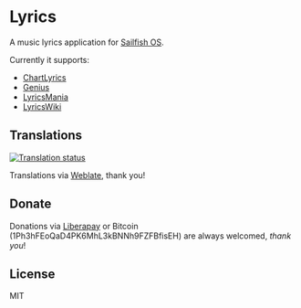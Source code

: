 # Lyrics

A music lyrics application for [Sailfish OS](https://sailfishos.org).

Currently it supports:
  * [ChartLyrics](http://chartlyrics.com)
  * [Genius](http://genius.com)
  * [LyricsMania](http://www.lyricsmania.com)
  * [LyricsWiki](http://lyrics.wikia.com)

## Translations

[![Translation status](https://hosted.weblate.org/widgets/harbour-lyrics/-/svg-badge.svg)](https://hosted.weblate.org/engage/harbour-lyrics/?utm_source=widget)

Translations via [Weblate](https://hosted.weblate.org/projects/harbour-lyrics/), thank you!

## Donate

Donations via [Liberapay](https://liberapay.com/ilpianista) or Bitcoin (1Ph3hFEoQaD4PK6MhL3kBNNh9FZFBfisEH) are always welcomed, _thank you_!

## License

MIT
